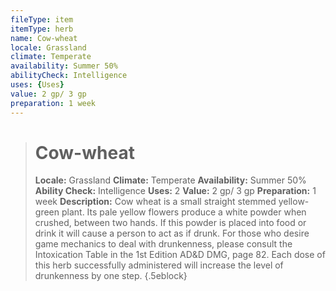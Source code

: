 ```yaml
---
fileType: item
itemType: herb
name: Cow-wheat
locale: Grassland
climate: Temperate
availability: Summer 50%
abilityCheck: Intelligence
uses: {Uses}
value: 2 gp/ 3 gp
preparation: 1 week
---
```

>#  Cow-wheat
>
> **Locale:** Grassland
> **Climate:** Temperate
> **Availability:** Summer 50%
> **Ability Check:** Intelligence
> **Uses:** 2
> **Value:** 2 gp/ 3 gp
> **Preparation:** 1 week
> **Description:** Cow wheat is a small straight stemmed yellow-green plant. Its pale yellow flowers produce a white powder when crushed, between two hands. If this powder is placed into food or drink it will cause a person to act as if drunk. For those who desire game mechanics to deal with drunkenness, please consult the Intoxication Table in the 1st Edition AD&D DMG, page 82. Each dose of this herb successfully administered will increase the level of drunkenness by one step.
{.5eblock}

